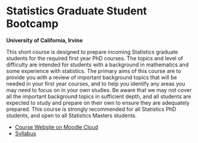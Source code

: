 # Statistics Graduate Student Bootcamp
__University of California, Irvine__

This short course is designed to prepare incoming Statistics graduate students for the required first year PhD courses.  The topics and level of difficulty are intended for students with a background in mathematics and some experience with statistics.  The primary aims of this course are to provide you with a review of important background topics that will be needed in your first year courses, and to help you identify any areas you may need to focus on in your own studies.  Be aware that we may not cover all the important background topics in sufficient depth, and all students are expected to study and prepare on their own to ensure they are adequately prepared.  This course is strongly recommended for all Statistics PhD students, and open to all Statistics Masters students.

- [Course Website on Moodle Cloud](https://uci-stats.moodlecloud.com/user/index.php?id=3)
- [Syllabus](https://github.com/dspluta/Stats-Bootcamp/Stat_Bootcamp_Syllabus.pdf)

